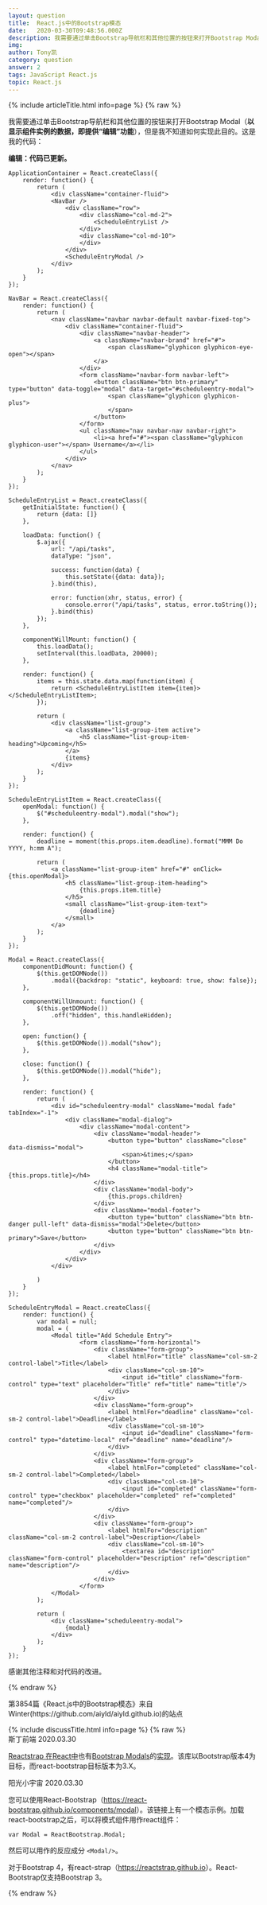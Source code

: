 ```yaml
---
layout: question
title:  React.js中的Bootstrap模态
date:   2020-03-30T09:48:56.000Z
description: 我需要通过单击Bootstrap导航栏和其他位置的按钮来打开Bootstrap Modal（以显示组件实例的数据，即提供“编辑”功能），但是我不知道如何实...
img: 
author: Tony凯
category: question
answer: 2
tags: JavaScript React.js
topic: React.js
---
```

<div class="article-root">
  <div class="article">
    {% include articleTitle.html info=page %}
    {% raw %}
    <div class="article-content"><p><font style="vertical-align: inherit;"><font style="vertical-align: inherit;">我需要通过单击Bootstrap导航栏和其他位置的按钮来打开Bootstrap Modal（</font></font><strong><font style="vertical-align: inherit;"><font style="vertical-align: inherit;">以显示组件实例的数据，即提供“编辑”功能</font></font></strong><font style="vertical-align: inherit;"><font style="vertical-align: inherit;">），但是我不知道如何实现此目的。</font><font style="vertical-align: inherit;">这是我的代码：</font></font></p>

<p><strong><font style="vertical-align: inherit;"><font style="vertical-align: inherit;">编辑：代码已更新。</font></font></strong></p>

<pre><code>ApplicationContainer = React.createClass({<font></font>
    render: function() {<font></font>
        return (<font></font>
            &lt;div className="container-fluid"&gt;<font></font>
            &lt;NavBar /&gt;<font></font>
                &lt;div className="row"&gt;<font></font>
                    &lt;div className="col-md-2"&gt;<font></font>
                        &lt;ScheduleEntryList /&gt;<font></font>
                    &lt;/div&gt;<font></font>
                    &lt;div className="col-md-10"&gt;<font></font>
                    &lt;/div&gt;<font></font>
                &lt;/div&gt;<font></font>
                &lt;ScheduleEntryModal /&gt;<font></font>
            &lt;/div&gt;<font></font>
        );<font></font>
    }<font></font>
});<font></font>
<font></font>
NavBar = React.createClass({<font></font>
    render: function() {<font></font>
        return (<font></font>
            &lt;nav className="navbar navbar-default navbar-fixed-top"&gt;<font></font>
                &lt;div className="container-fluid"&gt;<font></font>
                    &lt;div className="navbar-header"&gt;<font></font>
                        &lt;a className="navbar-brand" href="#"&gt;<font></font>
                            &lt;span className="glyphicon glyphicon-eye-open"&gt;&lt;/span&gt;<font></font>
                        &lt;/a&gt;<font></font>
                    &lt;/div&gt;<font></font>
                    &lt;form className="navbar-form navbar-left"&gt;<font></font>
                        &lt;button className="btn btn-primary" type="button" data-toggle="modal" data-target="#scheduleentry-modal"&gt;<font></font>
                            &lt;span className="glyphicon glyphicon-plus"&gt;<font></font>
                            &lt;/span&gt;<font></font>
                        &lt;/button&gt;<font></font>
                    &lt;/form&gt;<font></font>
                    &lt;ul className="nav navbar-nav navbar-right"&gt;<font></font>
                        &lt;li&gt;&lt;a href="#"&gt;&lt;span className="glyphicon glyphicon-user"&gt;&lt;/span&gt; Username&lt;/a&gt;&lt;/li&gt;<font></font>
                    &lt;/ul&gt;<font></font>
                &lt;/div&gt;<font></font>
            &lt;/nav&gt;<font></font>
        );<font></font>
    }<font></font>
});<font></font>
<font></font>
ScheduleEntryList = React.createClass({<font></font>
    getInitialState: function() {<font></font>
        return {data: []}<font></font>
    },<font></font>
<font></font>
    loadData: function() {<font></font>
        $.ajax({<font></font>
            url: "/api/tasks",<font></font>
            dataType: "json",<font></font>
<font></font>
            success: function(data) {<font></font>
                this.setState({data: data});<font></font>
            }.bind(this),<font></font>
<font></font>
            error: function(xhr, status, error) {<font></font>
                console.error("/api/tasks", status, error.toString());<font></font>
            }.bind(this)<font></font>
        });<font></font>
    },<font></font>
<font></font>
    componentWillMount: function() {<font></font>
        this.loadData();<font></font>
        setInterval(this.loadData, 20000);<font></font>
    },<font></font>
<font></font>
    render: function() {<font></font>
        items = this.state.data.map(function(item) {<font></font>
            return &lt;ScheduleEntryListItem item={item}&gt;&lt;/ScheduleEntryListItem&gt;;<font></font>
        });<font></font>
<font></font>
        return (<font></font>
            &lt;div className="list-group"&gt;<font></font>
                &lt;a className="list-group-item active"&gt;<font></font>
                    &lt;h5 className="list-group-item-heading"&gt;Upcoming&lt;/h5&gt;<font></font>
                &lt;/a&gt;<font></font>
                {items}<font></font>
            &lt;/div&gt;<font></font>
        );<font></font>
    }<font></font>
});<font></font>
<font></font>
ScheduleEntryListItem = React.createClass({<font></font>
    openModal: function() {<font></font>
        $("#scheduleentry-modal").modal("show");<font></font>
    },<font></font>
<font></font>
    render: function() {<font></font>
        deadline = moment(this.props.item.deadline).format("MMM Do YYYY, h:mm A");<font></font>
<font></font>
        return (<font></font>
            &lt;a className="list-group-item" href="#" onClick={this.openModal}&gt;<font></font>
                &lt;h5 className="list-group-item-heading"&gt;<font></font>
                    {this.props.item.title}<font></font>
                &lt;/h5&gt;<font></font>
                &lt;small className="list-group-item-text"&gt;<font></font>
                    {deadline}<font></font>
                &lt;/small&gt;<font></font>
            &lt;/a&gt;<font></font>
        );<font></font>
    }<font></font>
});<font></font>
<font></font>
Modal = React.createClass({<font></font>
    componentDidMount: function() {<font></font>
        $(this.getDOMNode())<font></font>
            .modal({backdrop: "static", keyboard: true, show: false});<font></font>
    },<font></font>
<font></font>
    componentWillUnmount: function() {<font></font>
        $(this.getDOMNode())<font></font>
            .off("hidden", this.handleHidden);<font></font>
    },<font></font>
<font></font>
    open: function() {<font></font>
        $(this.getDOMNode()).modal("show");<font></font>
    },<font></font>
<font></font>
    close: function() {<font></font>
        $(this.getDOMNode()).modal("hide");<font></font>
    },<font></font>
<font></font>
    render: function() {<font></font>
        return (<font></font>
            &lt;div id="scheduleentry-modal" className="modal fade" tabIndex="-1"&gt;<font></font>
                &lt;div className="modal-dialog"&gt;<font></font>
                    &lt;div className="modal-content"&gt;<font></font>
                        &lt;div className="modal-header"&gt;<font></font>
                            &lt;button type="button" className="close" data-dismiss="modal"&gt;<font></font>
                                &lt;span&gt;&amp;times;&lt;/span&gt;<font></font>
                            &lt;/button&gt;<font></font>
                            &lt;h4 className="modal-title"&gt;{this.props.title}&lt;/h4&gt;<font></font>
                        &lt;/div&gt;<font></font>
                        &lt;div className="modal-body"&gt;<font></font>
                            {this.props.children}<font></font>
                        &lt;/div&gt;<font></font>
                        &lt;div className="modal-footer"&gt;<font></font>
                            &lt;button type="button" className="btn btn-danger pull-left" data-dismiss="modal"&gt;Delete&lt;/button&gt;<font></font>
                            &lt;button type="button" className="btn btn-primary"&gt;Save&lt;/button&gt;<font></font>
                        &lt;/div&gt;<font></font>
                    &lt;/div&gt;<font></font>
                &lt;/div&gt;<font></font>
            &lt;/div&gt;<font></font>
<font></font>
        )<font></font>
    }<font></font>
});<font></font>
<font></font>
ScheduleEntryModal = React.createClass({<font></font>
    render: function() {<font></font>
        var modal = null;<font></font>
        modal = (<font></font>
            &lt;Modal title="Add Schedule Entry"&gt;<font></font>
                    &lt;form className="form-horizontal"&gt;<font></font>
                        &lt;div className="form-group"&gt;<font></font>
                            &lt;label htmlFor="title" className="col-sm-2 control-label"&gt;Title&lt;/label&gt;<font></font>
                            &lt;div className="col-sm-10"&gt;<font></font>
                                &lt;input id="title" className="form-control" type="text" placeholder="Title" ref="title" name="title"/&gt;<font></font>
                            &lt;/div&gt;<font></font>
                        &lt;/div&gt;<font></font>
                        &lt;div className="form-group"&gt;<font></font>
                            &lt;label htmlFor="deadline" className="col-sm-2 control-label"&gt;Deadline&lt;/label&gt;<font></font>
                            &lt;div className="col-sm-10"&gt;<font></font>
                                &lt;input id="deadline" className="form-control" type="datetime-local" ref="deadline" name="deadline"/&gt;<font></font>
                            &lt;/div&gt;<font></font>
                        &lt;/div&gt;<font></font>
                        &lt;div className="form-group"&gt;<font></font>
                            &lt;label htmlFor="completed" className="col-sm-2 control-label"&gt;Completed&lt;/label&gt;<font></font>
                            &lt;div className="col-sm-10"&gt;<font></font>
                                &lt;input id="completed" className="form-control" type="checkbox" placeholder="completed" ref="completed" name="completed"/&gt;<font></font>
                            &lt;/div&gt;<font></font>
                        &lt;/div&gt;<font></font>
                        &lt;div className="form-group"&gt;<font></font>
                            &lt;label htmlFor="description" className="col-sm-2 control-label"&gt;Description&lt;/label&gt;<font></font>
                            &lt;div className="col-sm-10"&gt;<font></font>
                                &lt;textarea id="description" className="form-control" placeholder="Description" ref="description" name="description"/&gt;<font></font>
                            &lt;/div&gt;<font></font>
                        &lt;/div&gt;<font></font>
                    &lt;/form&gt;<font></font>
            &lt;/Modal&gt;<font></font>
        );<font></font>
<font></font>
        return (<font></font>
            &lt;div className="scheduleentry-modal"&gt;<font></font>
                {modal}<font></font>
            &lt;/div&gt;<font></font>
        );<font></font>
    }<font></font>
});<font></font>
</code></pre>

<p><font style="vertical-align: inherit;"><font style="vertical-align: inherit;">感谢其他注释和对代码的改进。</font></font></p></div>
    {% endraw %}
  </div>
  <p class="winter_mark">第3854篇《React.js中的Bootstrap模态》来自Winter(https://github.com/aiyld/aiyld.github.io)的站点</p>
  <div class="discuss-wrapper">
    {% include discussTitle.html info=page %}
    {% raw %}
    <div class="discuss-list">
    <div class="discuss-item">
        <div class="discuss-parent">
          <div class="discuss-meta">
            <span class="discuss-user">斯丁前端</span>
            <span class="discuss-time">2020.03.30</span>
          </div>
          <div class="discuss-comment"><p><a href="https://github.com/reactstrap/reactstrap" rel="nofollow"><font style="vertical-align: inherit;"><font style="vertical-align: inherit;">Reactstrap </font></font></a><font style="vertical-align: inherit;"></font><a href="https://github.com/reactstrap/reactstrap/blob/master/src/Modal.js" rel="nofollow"><font style="vertical-align: inherit;"><font style="vertical-align: inherit;">在React中</font></font></a><font style="vertical-align: inherit;"><font style="vertical-align: inherit;">也有</font><a href="https://github.com/reactstrap/reactstrap/blob/master/src/Modal.js" rel="nofollow"><font style="vertical-align: inherit;">Bootstrap </font></a><a href="https://github.com/reactstrap/reactstrap" rel="nofollow"><font style="vertical-align: inherit;">Modals</font></a><font style="vertical-align: inherit;">的</font><a href="https://github.com/reactstrap/reactstrap/blob/master/src/Modal.js" rel="nofollow"><font style="vertical-align: inherit;">实现</font></a><font style="vertical-align: inherit;">。</font><font style="vertical-align: inherit;">该库以Bootstrap版本4为目标，而react-bootstrap目标版本为3.X。</font></font></p></div>
        </div></div><div class="discuss-item">
        <div class="discuss-parent">
          <div class="discuss-meta">
            <span class="discuss-user">阳光小宇宙</span>
            <span class="discuss-time">2020.03.30</span>
          </div>
          <div class="discuss-comment"><p><font style="vertical-align: inherit;"><font style="vertical-align: inherit;">您可以使用React-Bootstrap（</font></font><a href="https://react-bootstrap.github.io/components/modal" rel="noreferrer"><font style="vertical-align: inherit;"><font style="vertical-align: inherit;">https://react-bootstrap.github.io/components/modal</font></font></a><font style="vertical-align: inherit;"><font style="vertical-align: inherit;">）。</font><font style="vertical-align: inherit;">该链接上有一个模态示例。</font><font style="vertical-align: inherit;">加载react-bootstrap之后，可以将模式组件用作react组件：</font></font></p>

<pre><code>var Modal = ReactBootstrap.Modal;
</code></pre>

<p><font style="vertical-align: inherit;"><font style="vertical-align: inherit;">然后可以用作的反应成分
 </font></font><code>&lt;Modal/&gt;</code><font style="vertical-align: inherit;"><font style="vertical-align: inherit;">。</font></font></p>

<p><font style="vertical-align: inherit;"><font style="vertical-align: inherit;">对于Bootstrap 4，有react-strap（</font></font><a href="https://reactstrap.github.io" rel="noreferrer"><font style="vertical-align: inherit;"><font style="vertical-align: inherit;">https://reactstrap.github.io</font></font></a><font style="vertical-align: inherit;"><font style="vertical-align: inherit;">）。</font><font style="vertical-align: inherit;">React-Bootstrap仅支持Bootstrap 3。</font></font></p></div>
        </div></div>
    </div>
    {% endraw %}
  </div>
<div>
